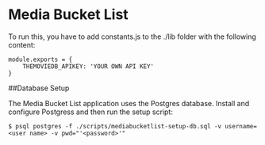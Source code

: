 # Media Bucket List

To run this, you have to add constants.js to the ./lib folder with the following content:

```
module.exports = {
	THEMOVIEDB_APIKEY: 'YOUR OWN API KEY'
}
```

##Database Setup

The Media Bucket List application uses the Postgres database. Install and configure Postgress and then run the setup script:

```
$ psql postgres -f ./scripts/mediabucketlist-setup-db.sql -v username=<user name> -v pwd="'<password>'"
```
